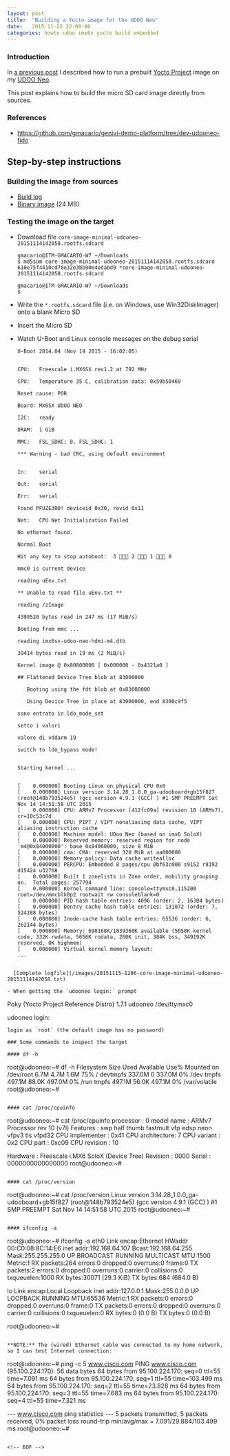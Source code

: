 ```yaml
---
layout: post
title:  "Building a Yocto image for the UDOO Neo"
date:   2015-11-22 22:00:00
categories: howto udoo imx6x yocto build embedded
---
```


### Introduction

In [a previous post](http://bit.ly/1Puczzk) I described how to run a prebuilt [Yocto Project](https://www.yoctoproject.org/) image on my [UDOO Neo](http://www.udoo.org/udoo-neo/).

This post explains how to build the micro SD card image directly from sources.

### References

* <https://github.com/gmacario/genivi-demo-platform/tree/dev-udooneo-fido>

## Step-by-step instructions

### Building the image from sources

* [Build log](/images/build-yocto-udooneo-34-log.txt)
  <!-- - [original](http://mv-linux-powerhorse.solarma.it:9080/job/build-yocto-udooneo/34/consoleText) -->
* [Binary image](/images/core-image-minimal-udooneo-20151114142058.rootfs.sdcard) (24 MB)
  <!-- - [original](http://mv-linux-powerhorse.solarma.it:9080/job/build-yocto-udooneo/ws/gdp-src-build/tmp/deploy/images/udooneo/core-image-minimal-udooneo-20151114142058.rootfs.sdcard) -->

### Testing the image on the target

- Download file `core-image-minimal-udooneo-20151114142058.rootfs.sdcard`

  ```
  gmacario@ITM-GMACARIO-W7 ~/Downloads
  $ md5sum core-image-minimal-udooneo-20151114142058.rootfs.sdcard
  610e75f4410cd70e32e3bb90e4edabd9 *core-image-minimal-udooneo-20151114142058.rootfs.sdcard

  gmacario@ITM-GMACARIO-W7 ~/Downloads
  $
  ```

- Write the `*.rootfs.sdcard` file (i.e. on Windows, use Win32DiskImager) onto a blank Micro SD

- Insert the Micro SD

- Watch U-Boot and Linux console messages on the debug serial

  ```
  U-Boot 2014.04 (Nov 14 2015 - 16:02:05)


  CPU:   Freescale i.MX6SX rev1.2 at 792 MHz

  CPU:   Temperature 35 C, calibration data: 0x59b50469

  Reset cause: POR

  Board: MX6SX UDOO NEO

  I2C:   ready

  DRAM:  1 GiB

  MMC:   FSL_SDHC: 0, FSL_SDHC: 1

  *** Warning - bad CRC, using default environment


  In:    serial

  Out:   serial

  Err:   serial

  Found PFUZE300! deviceid 0x30, revid 0x11

  Net:   CPU Net Initialization Failed

  No ethernet found.

  Normal Boot

  Hit any key to stop autoboot:  3  2  1  0

  mmc0 is current device

  reading uEnv.txt

  ** Unable to read file uEnv.txt **

  reading /zImage

  4399520 bytes read in 247 ms (17 MiB/s)

  Booting from mmc ...

  reading imx6sx-udoo-neo-hdmi-m4.dtb

  39414 bytes read in 19 ms (2 MiB/s)

  Kernel image @ 0x80800000 [ 0x000000 - 0x4321a0 ]

  ## Flattened Device Tree blob at 83000000

     Booting using the fdt blob at 0x83000000

     Using Device Tree in place at 83000000, end 8300c9f5

  sono entrato in ldo_mode_set

  setto i valori

  valore di vddarm 19

  switch to ldo_bypass mode!


  Starting kernel ...


  [    0.000000] Booting Linux on physical CPU 0x0
  [    0.000000] Linux version 3.14.28_1.0.0_ga-udooboard+gb15f827 (root@148b793524e5) (gcc version 4.9.1 (GCC) ) #1 SMP PREEMPT Sat Nov 14 14:51:58 UTC 2015
  [    0.000000] CPU: ARMv7 Processor [412fc09a] revision 10 (ARMv7), cr=10c53c7d
  [    0.000000] CPU: PIPT / VIPT nonaliasing data cache, VIPT aliasing instruction cache
  [    0.000000] Machine model: UDoo Neo (based on imx6 SoloX)
  [    0.000000] Reserved memory: reserved region for node 'm4@0x84000000': base 0x84000000, size 8 MiB
  [    0.000000] cma: CMA: reserved 320 MiB at aa000000
  [    0.000000] Memory policy: Data cache writealloc
  [    0.000000] PERCPU: Embedded 8 pages/cpu @bf63c000 s9152 r8192 d15424 u32768
  [    0.000000] Built 1 zonelists in Zone order, mobility grouping on.  Total pages: 257794
  [    0.000000] Kernel command line: console=ttymxc0,115200 root=/dev/mmcblk0p2 rootwait rw consoleblank=0
  [    0.000000] PID hash table entries: 4096 (order: 2, 16384 bytes)
  [    0.000000] Dentry cache hash table entries: 131072 (order: 7, 524288 bytes)
  [    0.000000] Inode-cache hash table entries: 65536 (order: 6, 262144 bytes)
  [    0.000000] Memory: 690168K/1039360K available (5058K kernel code, 332K rwdata, 5656K rodata, 260K init, 384K bss, 349192K reserved, 0K highmem)
  [    0.000000] Virtual kernel memory layout:
  ...
```

  [Complete logfile](/images/20151115-1206-core-image-minimal-udooneo-20151114142058.txt)

- When getting the `udooneo login:` prompt

  ```
  Poky (Yocto Project Reference Distro) 1.7.1 udooneo /dev/ttymxc0

  udooneo login:
  ```
  login as `root` (the default image has no password)

### Some commands to inspect the target

#### df -h

```
root@udooneo:~# df -h
Filesystem                Size      Used Available Use% Mounted on
/dev/root                 6.7M      4.7M      1.6M  75% /
devtmpfs                337.0M         0    337.0M   0% /dev
tmpfs                   497.1M     88.0K    497.0M   0% /run
tmpfs                   497.1M     56.0K    497.1M   0% /var/volatile
root@udooneo:~#
```

#### cat /proc/cpuinfo

```
root@udooneo:~# cat /proc/cpuinfo
processor       : 0
model name      : ARMv7 Processor rev 10 (v7l)
Features        : swp half thumb fastmult vfp edsp neon vfpv3 tls vfpd32
CPU implementer : 0x41
CPU architecture: 7
CPU variant     : 0x2
CPU part        : 0xc09
CPU revision    : 10

Hardware        : Freescale i.MX6 SoloX (Device Tree)
Revision        : 0000
Serial          : 0000000000000000
root@udooneo:~#
```

#### cat /proc/version

```
root@udooneo:~# cat /proc/version
Linux version 3.14.28_1.0.0_ga-udooboard+gb15f827 (root@148b793524e5) (gcc version 4.9.1 (GCC) ) #1 SMP PREEMPT Sat Nov 14 14:51:58 UTC 2015
root@udooneo:~#
```

#### ifconfig -a

```
root@udooneo:~# ifconfig -a
eth0      Link encap:Ethernet  HWaddr 00:C0:08:8C:14:E6
          inet addr:192.168.64.107  Bcast:192.168.64.255  Mask:255.255.255.0
          UP BROADCAST RUNNING MULTICAST  MTU:1500  Metric:1
          RX packets:264 errors:0 dropped:0 overruns:0 frame:0
          TX packets:2 errors:0 dropped:0 overruns:0 carrier:0
          collisions:0 txqueuelen:1000
          RX bytes:30071 (29.3 KiB)  TX bytes:684 (684.0 B)

lo        Link encap:Local Loopback
          inet addr:127.0.0.1  Mask:255.0.0.0
          UP LOOPBACK RUNNING  MTU:65536  Metric:1
          RX packets:0 errors:0 dropped:0 overruns:0 frame:0
          TX packets:0 errors:0 dropped:0 overruns:0 carrier:0
          collisions:0 txqueuelen:0
          RX bytes:0 (0.0 B)  TX bytes:0 (0.0 B)

root@udooneo:~#
```

**NOTE:** The (wired) Ethernet cable was connected to my home network, so I can test Internet connection:

```
root@udooneo:~# ping -c 5 www.cisco.com
PING www.cisco.com (95.100.224.170): 56 data bytes
64 bytes from 95.100.224.170: seq=0 ttl=55 time=7.091 ms
64 bytes from 95.100.224.170: seq=1 ttl=55 time=103.499 ms
64 bytes from 95.100.224.170: seq=2 ttl=55 time=23.828 ms
64 bytes from 95.100.224.170: seq=3 ttl=55 time=7.683 ms
64 bytes from 95.100.224.170: seq=4 ttl=55 time=7.321 ms

--- www.cisco.com ping statistics ---
5 packets transmitted, 5 packets received, 0% packet loss
round-trip min/avg/max = 7.091/29.884/103.499 ms
root@udooneo:~#
```

<!-- EOF -->
